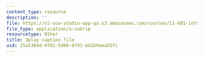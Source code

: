 ```yaml
---
content_type: resource
description: ''
file: https://ol-ocw-studio-app-qa.s3.amazonaws.com/courses/11-601-introduction-to-environmental-policy-and-planning-fall-2016/25a5304d9f815d008f93bd1b9aea55fc_vQhm-w6l1OY.vtt
file_type: application/x-subrip
resourcetype: Other
title: 3play caption file
uid: 25a5304d-9f81-5d00-8f93-bd1b9aea55fc
---
```

